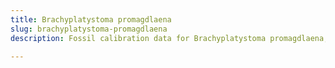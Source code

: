 ```yaml
---
title: Brachyplatystoma promagdlaena
slug: brachyplatystoma-promagdlaena
description: Fossil calibration data for Brachyplatystoma promagdlaena, an extinct species of fish. Includes taxonomy authority and locality references, and cross-references to living taxa.

---
```

